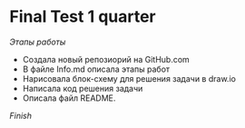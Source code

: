 # Final Test 1 quarter

*Этапы работы*

* Создала новый репозиорий на GitHub.com
* В файле Info.md описала этапы работ
* Нарисовала блок-схему для решения задачи в draw.io
* Написала код решения задачи
* Описала файл README.

*Finish*